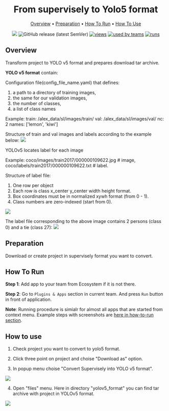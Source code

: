 <div align="center" markdown>

# From supervisely to Yolo5 format


<p align="center">

  <a href="#Overview">Overview</a> •
  <a href="#Preparation">Preparation</a> •
  <a href="#How-To-Run">How To Run</a> •
  <a href="#How-To-Use">How To Use</a>
</p>

[![](https://img.shields.io/badge/slack-chat-green.svg?logo=slack)](https://supervise.ly/slack)
![GitHub release (latest SemVer)](https://img.shields.io/github/v/release/supervisely-ecosystem/remote-import)
[![views](https://app.supervise.ly/public/api/v3/ecosystem.counters?repo=supervisely-ecosystem/remote-import&counter=views&label=views)](https://supervise.ly)
[![used by teams](https://app.supervise.ly/public/api/v3/ecosystem.counters?repo=supervisely-ecosystem/remote-import&counter=downloads&label=used%20by%20teams)](https://supervise.ly)
[![runs](https://app.supervise.ly/public/api/v3/ecosystem.counters?repo=supervisely-ecosystem/remote-import&counter=runs&label=runs&123)](https://supervise.ly)

</div>

## Overview

Transform project to YOLO v5 format and prepares download tar archive.

**YOLO v5 format** contain:

Configuration file(config_file_name.yaml) that defines:
1) a path to a directory of training images,
2) the same for our validation images, 
3) the number of classes, 
4) a list of class names

Example:
train: /alex_data/sl/images/train/
val: /alex_data/sl/images/val/
nc: 2
names: ['lemon', 'kiwi']

Structure of train and val images and labels according to the example below:
<img src="https://user-images.githubusercontent.com/26833433/83666389-bab4d980-a581-11ea-898b-b25471d37b83.jpg"/>

YOLOv5 locates label for each image

Example:
coco/images/train2017/000000109622.jpg  # image,
coco/labels/train2017/000000109622.txt  # label.


Structure of label file:
1) One row per object
2) Each row is class x_center y_center width height format.
3) Box coordinates must be in normalized xywh format (from 0 - 1).
4) Class numbers are zero-indexed (start from 0).

<img src="https://user-images.githubusercontent.com/26833433/91506361-c7965000-e886-11ea-8291-c72b98c25eec.jpg"/>

The label file corresponding to the above image contains 2 persons (class 0) and a tie (class 27):
<img src="https://user-images.githubusercontent.com/26833433/98809572-0bc4d580-241e-11eb-844e-eee756f878c2.png"/>


## Preparation

Download or create project in supervisely format you want to convert.

## How To Run 
**Step 1**: Add app to your team from Ecosystem if it is not there.

**Step 2**: Go to `Plugins & Apps` section in current team. And press `Run` button in front of application.

**Note**: Running procedure is simialr for almost all apps that are started from context menu. Example steps with screenshots are [here in how-to-run section](https://github.com/supervisely-ecosystem/merge-classes#how-to-run). 


## How to use

1. Check project you want to convert to yolo5 format.

2. Click three point on project and choise "Download as" option.

3. In popup menu choise "Convert Supervisely into YOLO v5 format".

<img src="https://i.imgur.com/ZTYhihF.png"/>

4. Open "files" menu. Here in directory "yolov5_format" you can find tar archive with project in YOLOv5 format.

<img src="https://i.imgur.com/21BCUTN.png"/>



